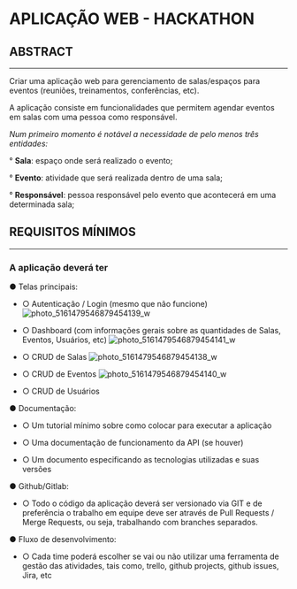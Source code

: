 # APLICAÇÃO WEB - HACKATHON

## ABSTRACT
___________________________
Criar uma aplicação web para gerenciamento de salas/espaços para eventos (reuniões,
treinamentos, conferências, etc).

A aplicação consiste em funcionalidades que permitem agendar eventos em salas com
uma pessoa como responsável.





*Num primeiro momento é notável a necessidade de pelo menos três entidades:*

  ° **Sala**: espaço onde será realizado o evento;
  
  ° **Evento**: atividade que será realizada dentro de uma sala;
  
  ° **Responsável**: pessoa responsável pelo evento que acontecerá em uma
determinada sala;


## REQUISITOS MÍNIMOS
_________________________
### A aplicação deverá ter

● Telas principais:

  - ○ Autenticação / Login (mesmo que não funcione)
      ![photo_5161479546879454139_w](https://github.com/DC-FS04-SUL/APP_WEB_HACKATHON/assets/19413241/7f83085d-4209-4649-8ce0-5426434abd13)

  - ○ Dashboard (com informações gerais sobre as quantidades de Salas, Eventos, Usuários, etc)
    ![photo_5161479546879454141_w](https://github.com/DC-FS04-SUL/APP_WEB_HACKATHON/assets/19413241/15938971-aa81-4401-81b4-21e96e063592)
    
  - ○ CRUD de Salas
    ![photo_5161479546879454138_w](https://github.com/DC-FS04-SUL/APP_WEB_HACKATHON/assets/19413241/bed12ea0-bcd3-463c-ae94-883a42dbeeb9)
    
  - ○ CRUD de Eventos
     ![photo_5161479546879454140_w](https://github.com/DC-FS04-SUL/APP_WEB_HACKATHON/assets/19413241/03f4036d-8513-4be8-9d3f-9851aecd4bc8)

  - ○ CRUD de Usuários
  
● Documentação:

  - ○ Um tutorial mínimo sobre como colocar para executar a aplicação
  
  - ○ Uma documentação de funcionamento da API (se houver)
  
  - ○ Um documento especificando as tecnologias utilizadas e suas versões
  
● Github/Gitlab:

  - ○ Todo o código da aplicação deverá ser versionado via GIT e de preferência o trabalho em equipe deve ser através de Pull Requests / Merge Requests, ou seja, trabalhando com branches separados.
  
● Fluxo de desenvolvimento:

  - ○ Cada time poderá escolher se vai ou não utilizar uma ferramenta de gestão das atividades, tais como, trello, github projects, github issues, Jira, etc
